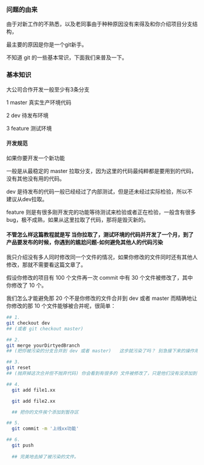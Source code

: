 ### 问题的由来

由于对新工作的不熟悉，以及老同事由于种种原因没有来得及和你介绍项目分支结构，

最主要的原因是你是一个git新手。

不知道 git 的一些基本常识，下面我们来普及一下。

### 基本知识

大公司合作开发一般至少有3条分支

1 master 真实生产环境代码

2 dev 待发布环境

3 feature 测试环境

#### 开发规范

如果你要开发一个新功能

一般是从最稳定的 master 拉取分支，因为这里的代码最纯粹都是要用到的代码，没有其他没有用的代码。

dev 是待发布的代码一般已经经过了内部测试，但是还未经过实际检验，所以不建议从dev拉取。

feature 则是有很多刚开发完的功能等待测试来检验或者正在检验，一般含有很多bug，极不成熟，如果从这里拉取了代码，那将是毁灭新的。

#### 不管怎么样这篇教程就是写 当你拉取了，测试环境的代码并开发了一个月，到了产品要发布的时候，你遇到的尴尬问题-如何避免其他人的代码污染

我只介绍没有多人同时修改同一个文件的情况，如果你修改的文件同时还有其他人修改，那就不需要看这篇文章了。

假设你修改的项目有 100 个文件再一次 commit 中有 30 个文件被修改了，其中你修改了 10 个。

我们怎么才能避免那 20 个不是你修改的文件合并到 dev 或者 master 而精确地让你修改的那 10 个文件能够被合并呢，很简单：
```bash
## 1. 
git checkout dev 
## (或者 git checkout master)

## 2. 
git merge yourDirtyedBranch 
## (把你被污染的分支合并到 dev 或者 master)   这步就污染了吗？ 别急接下来的操作用是重点

## 3. 
git reset 
## (抛弃掉这次合并但不抛弃代码) 你会看到有很多的 文件被修改了，只是他们没有没添加到 暂存区

## 4.
  git add file1.xx

  git add file2.xx

  ## 把你的文件挨个添加到暂存区

## 5.
  git commit -m '上线xx功能'

## 6.
  git push 
  
  ## 完美地去掉了被污染的文件。
```